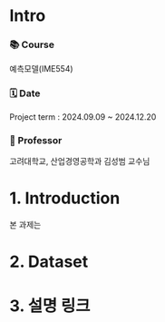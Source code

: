 # Intro 
### 📚 Course
예측모델(IME554) </br>
### 🗓️ Date 
Project term : 2024.09.09 ~ 2024.12.20 </br>
### :man: Professor 
  고려대학교, 산업경영공학과 김성범 교수님 

# 1. Introduction
본 과제는 

#	2. Dataset


# 3. 설명 링크
 
